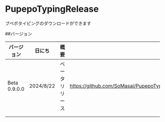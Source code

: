 # PupepoTypingRelease
プペポタイピングのダウンロードができます

##バージョン

| バージョン   | 日にち    | 概要           | ダウンロード                                                                                           | 
| ------------ | --------- | -------------- | ------------------------------------------------------------------------------------------------------ | 
| Beta 0.9.0.0 | 2024/8/22 | ベータリリース | https://github.com/SoMasai/PupepoTypingRelease/releases/download/Beta0.9.0.0/PupepoTypeing_0_9_0_0.zip | 
|              |           |                |                                                                                                        | 
|              |           |                |                                                                                                        | 

